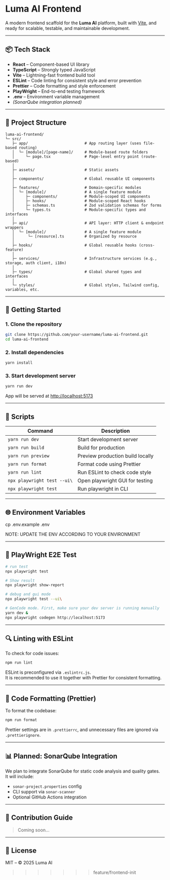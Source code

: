 # Luma AI Frontend

A modern frontend scaffold for the **Luma AI** platform, built with [Vite](https://vitejs.dev/), and ready for scalable, testable, and maintainable development.

---

## 📦 Tech Stack

- **React** – Component-based UI library
- **TypeScript** – Strongly typed JavaScript
- **Vite** – Lightning-fast frontend build tool
- **ESLint** – Code linting for consistent style and error prevention
- **Prettier** – Code formatting and style enforcement
- **PlayWright** – End-to-end testing framework
- **.env** – Environment variable management
- _(SonarQube integration planned)_

---

## 📁 Project Structure

```
luma-ai-frontend/
└─ src/
   ├─ app/                         # App routing layer (uses file-based routing)
   │  └─ [module]/[page-name]/     # Module-based route folders
   │     └─ page.tsx               # Page-level entry point (route-based)
   │
   ├─ assets/                      # Static assets
   │
   ├─ components/                  # Global reusable UI components
   │
   ├─ features/                    # Domain-specific modules
   │  └─ [module]/                 # A single feature module
   │     ├─ components/            # Module-scoped UI components
   │     ├─ hooks/                 # Module-scoped React hooks
   │     ├─ schemas.ts             # Zod validation schemas for forms
   │     └─ types.ts               # Module-specific types and interfaces
   │
   ├─ api/                         # API layer: HTTP client & endpoint wrappers
   │  └─ [module]/                 # A single feature module
   │      └─ [resource].ts         # Organized by resource
   │
   ├─ hooks/                       # Global reusable hooks (cross-feature)
   │
   ├─ services/                    # Infrastructure services (e.g., storage, auth client, i18n)
   │
   ├─ types/                       # Global shared types and interfaces
   │
   └─ styles/                      # Global styles, Tailwind config, variables, etc.

```

---

## 🚀 Getting Started

### 1. Clone the repository

```bash
git clone https://github.com/your-username/luma-ai-frontend.git
cd luma-ai-frontend
```

### 2. Install dependencies

```bash
yarn install
```

### 3. Start development server

```bash
yarn run dev
```

App will be served at [http://localhost:5173](http://localhost:5173)

---

## 🔧 Scripts

| Command            | Description                      |
| ------------------ | -------------------------------- |
| `yarn run dev`     | Start development server         |
| `yarn run build`   | Build for production             |
| `yarn run preview` | Preview production build locally |
| `yarn run format`  | Format code using Prettier       |
| `yarn run lint`    | Run ESLint to check code style   |
| `npx playwright test --ui\` | Open playwright GUI for testing     |
| `npx playwright test`  | Run  playwright in CLI         |

---

## 🌐 Environment Variables

cp .env.example .env

NOTE: UPDATE THE ENV ACCORDING TO YOUR ENVIRONMENT

---

## 🧪 PlayWright E2E Test

```bash
# run test
npx playwright test

# Show result
npx playwright show-report

# debug and gui mode
npx playwright test --ui\

# GenCode mode. First, make sure your dev server is running manually
yarn dev & 
npx playwright codegen http://localhost:5173
```

---

## 🔍 Linting with ESLint

To check for code issues:

```bash
npm run lint
```

ESLint is preconfigured via `.eslintrc.js`.  
It is recommended to use it together with Prettier for consistent formatting.

---

## 🎨 Code Formatting (Prettier)

To format the codebase:

```bash
npm run format
```

Prettier settings are in `.prettierrc`, and unnecessary files are ignored via `.prettierignore`.

---

## 📊 Planned: SonarQube Integration

We plan to integrate SonarQube for static code analysis and quality gates.  
It will include:

- `sonar-project.properties` config
- CLI support via `sonar-scanner`
- Optional GitHub Actions integration

---

## 🤝 Contribution Guide

> Coming soon...

---

## 📄 License

MIT – © 2025 Luma AI

> > > > > > > feature/frontend-init
